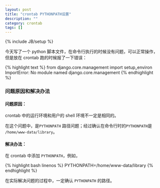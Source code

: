 ```yaml
---
layout: post
title: "crontab PYTHONPATH设置"
description: ""
category: crontab
tags: []
---
```

{% include JB/setup %}

今天写了一个 python 脚本文件，在命令行执行的时候没有问题，可以正常操作，但是放在 crontab 跑的时候报了一下错误：

{% highlight text %}
    from django.core.management import setup_environ
    ImportError: No module named django.core.management
{% endhighlight %}

### 问题原因和解决办法

#### 问题原因：

crontab 中的运行环境和用户的 shell 环境不一定是相同的。

在这个问题中，是`PYTHONPATH` 路径问题；经过确认在命令行时的`PYTHONPATH`是 `/home/www-data/library`。

#### 解决办法：

在 crontab 中添加 `PYTHONPATH`，例如，

{% highlight bash linenos %}
PYTHONPATH=/home/www-data/library
{% endhighlight %}

在实际解决问题的过程中，一定确认 `PYTHONPATH` 的路径。
